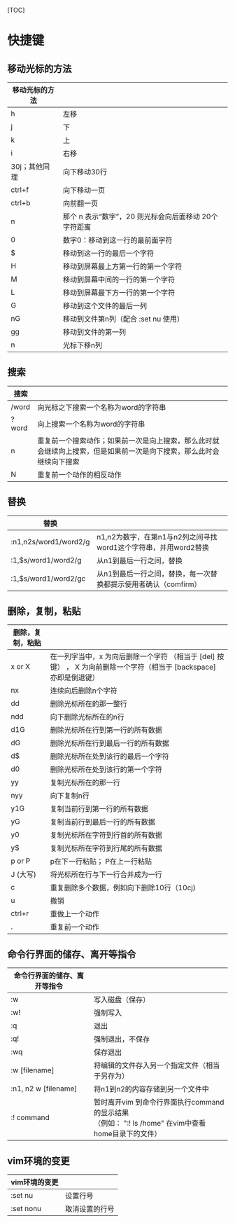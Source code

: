 [TOC]



# 快捷键

## 移动光标的方法



| 移动光标的方法 |                                                              |
| -------------- | ------------------------------------------------------------ |
| h              | 左移                                                         |
| j              | 下                                                           |
| k              | 上                                                           |
| i              | 右移                                                         |
| 30j；其他同理  | 向下移动30行                                                 |
| ctrl+f         | 向下移动一页                                                 |
| ctrl+b         | 向前翻一页                                                   |
| n<space>       | 那个 n 表示“数字”，20<space> 则光标会向后面移动 20个字符距离 |
| 0              | 数字0：移动到这一行的最前面字符                              |
| $              | 移动到这一行的最后一个字符                                   |
| H              | 移动到屏幕最上方第一行的第一个字符                           |
| M              | 移动到屏幕中间的一行的第一个字符                             |
| L              | 移动到屏幕最下方一行的第一个字符                             |
| G              | 移动到这个文件的最后一列                                     |
| nG             | 移动到文件第n列（配合 :set nu 使用）                         |
| gg             | 移动到文件的第一列                                           |
| n<Enter>       | 光标下移n列                                                  |



## 搜索


| 搜索  |                                                              |
| ----- | ------------------------------------------------------------ |
| /word | 向光标之下搜索一个名称为word的字符串                         |
| ?word | 向上搜索一个名称为word的字符串                               |
| n     | 重复前一个搜索动作；如果前一次是向上搜索，那么此时就会继续向上搜索，但是如果前一次是向下搜索，那么此时会继续向下搜索 |
| N     | 重复前一个动作的相反动作                                     |



## 替换

| 替换    |         |
| --------- | ---------- |
| :n1,n2s/word1/word2/g | n1,n2为数字，在第n1与n2列之间寻找word1这个字符串，并用word2替换 |
| :1,$s/word1/word2/g   | 从n1到最后一行之间，替换                                     |
| :1,$s/word1/word2/gc  | 从n1到最后一行之间，替换，每一次替换都提示使用者确认（comfirm） |



## 删除，复制，粘贴

| 删除，复制，粘贴 |                                                              |
| ---------------- | ------------------------------------------------------------ |
| x or X           | 在一列字当中，x 为向后删除一个字符 （相当于 [del] 按键） ， X 为向前删除一个字符（相当于 [backspace] 亦即是倒退键） |
| nx               | 连续向后删除n个字符                                          |
| dd               | 删除光标所在的那一整行                                       |
| ndd              | 向下删除光标所在的n行                                        |
| d1G              | 删除光标所在行到第一行的所有数据                             |
| dG               | 删除光标所在行到最后一行的所有数据                           |
| d$               | 删除光标所在处到该行的最后一个字符                           |
| d0               | 删除光标所在处到该行的第一个字符                             |
| yy               | 复制光标所在的那一行                                         |
| nyy              | 向下复制n行                                                  |
| y1G              | 复制当前行到第一行的所有数据                                 |
| yG               | 复制当前行到最后一行的所有数据                               |
| y0               | 复制光标所在字符到行首的所有数据                             |
| y$               | 复制光标所在字符到行尾的所有数据                             |
| p or P           | p在下一行粘贴； P在上一行粘贴                                |
| J  (大写)        | 将光标所在行与下一行合并成为一行                             |
| c                | 重复删除多个数据，例如向下删除10行（10cj)                    |
| u                | 撤销                                                         |
| ctrl+r           | 重做上一个动作                                               |
| .                | 重复前一个动作                                               |



## 命令行界面的储存、离开等指令



| 命令行界面的储存、离开等指令 |                                                              |
| ---------------------------- | ------------------------------------------------------------ |
| :w                           | 写入磁盘（保存）                                             |
| :w!                          | 强制写入                                                     |
| :q                           | 退出                                                         |
| :q!                          | 强制退出，不保存                                             |
| :wq                          | 保存退出                                                     |
| :w [filename]                | 将编辑的文件存入另一个指定文件（相当于另存为）               |
| :n1, n2 w [filename]         | 将n1到n2的内容存储到另一个文件中                             |
| :!  command                  | 暂时离开vim 到命令行界面执行command的显示结果  <br> （例如： ":! ls /home" 在vim中查看 home目录下的文件） |



## vim环境的变更



| vim环境的变更 |                |
| ------------- | -------------- |
| :set nu       | 设置行号       |
| :set nonu     | 取消设置的行号 |

